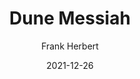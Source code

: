 ---
title: Dune Messiah
author: Frank Herbert
score: 4
date: 2021-12-26
pages: 336
cover: http://books.google.com/books/content?id=AXVUqdzi3rsC&printsec=frontcover&img=1&zoom=1&source=gbs_api
link: https://play.google.com/store/books/details?id=AXVUqdzi3rsC
---